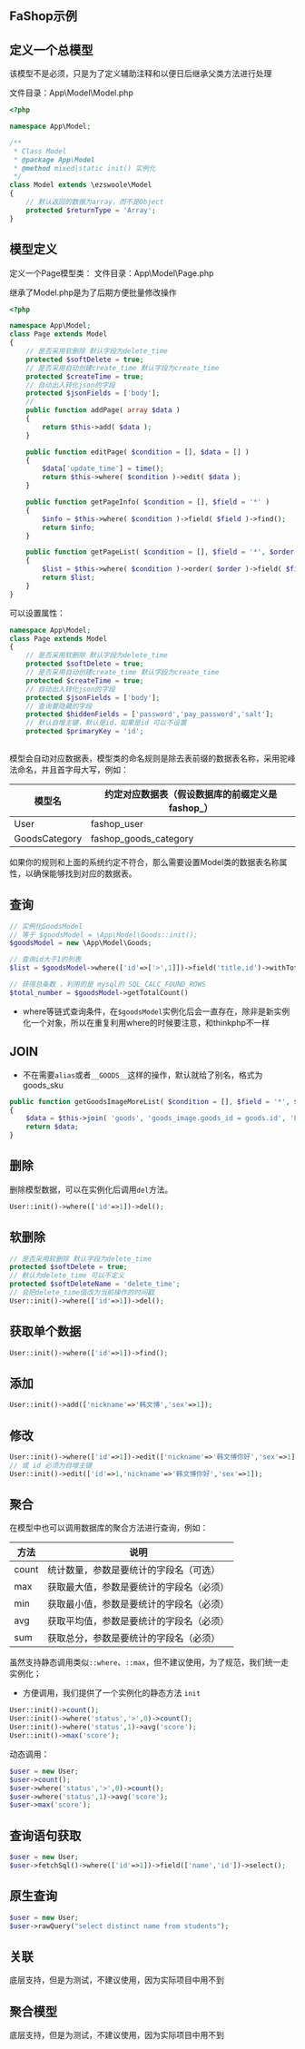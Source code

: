 ## FaShop示例

## 定义一个总模型

该模型不是必须，只是为了定义辅助注释和以便日后继承父类方法进行处理

文件目录：App\Model\Model.php

```php
<?php

namespace App\Model;

/**
 * Class Model
 * @package App\Model
 * @method mixed|static init() 实例化
 */
class Model extends \ezswoole\Model
{
    // 默认返回的数据为array，而不是Object
	protected $returnType = 'Array';
}
```

## 模型定义
定义一个Page模型类：
文件目录：App\Model\Page.php

继承了Model.php是为了后期方便批量修改操作

```php
<?php

namespace App\Model;
class Page extends Model
{
    // 是否采用软删除 默认字段为delete_time
	protected $softDelete = true; 
    // 是否采用自动创建create_time 默认字段为create_time
	protected $createTime = true;
    // 自动出入转化json的字段
	protected $jsonFields = ['body'];
	//
	public function addPage( array $data )
	{
		return $this->add( $data );
	}

	public function editPage( $condition = [], $data = [] )
	{
		$data['update_time'] = time();
		return $this->where( $condition )->edit( $data );
	}

	public function getPageInfo( $condition = [], $field = '*' )
	{
		$info = $this->where( $condition )->field( $field )->find();
		return $info;
	}

	public function getPageList( $condition = [], $field = '*', $order = 'id desc', $page = [1, 10] )
	{
		$list = $this->where( $condition )->order( $order )->field( $field )->page( $page )->select();
		return $list;
	}
}
```
可以设置属性：
```php
namespace App\Model;
class Page extends Model
{
    // 是否采用软删除 默认字段为delete_time
	protected $softDelete = true; 
    // 是否采用自动创建create_time 默认字段为create_time
	protected $createTime = true;
    // 自动出入转化json的字段
	protected $jsonFields = ['body'];
	// 查询要隐藏的字段
	protected $hiddenFields = ['password','pay_password','salt'];
	// 默认自增主键，默认是id，如果是id 可以不设置
	protected $primaryKey = 'id';
	
```
模型会自动对应数据表，模型类的命名规则是除去表前缀的数据表名称，采用驼峰法命名，并且首字母大写，例如：

| 模型名        | 约定对应数据表（假设数据库的前缀定义是 fashop_） |
| ------------- | ------------------------------------------------ |
| User          | fashop_user                                      |
| GoodsCategory | fashop_goods_category                            |

如果你的规则和上面的系统约定不符合，那么需要设置Model类的数据表名称属性，以确保能够找到对应的数据表。


## 查询
```php
// 实例化GoodsModel
// 等于 $goodsModel = \App\Model\Goods::init();
$goodsModel = new \App\Model\Goods;

// 查询id大于1的列表
$list = $goodsModel->where(['id'=>['>',1]])->field('title,id')->withTotalCount()->select();

// 获得总条数 ，利用的是 mysql的 SQL_CALC_FOUND_ROWS
$total_number = $goodsModel->getTotalCount()
```
- where等链式查询条件，在`$goodsModel`实例化后会一直存在，除非是新实例化一个对象，所以在重复利用where的时候要注意，和thinkphp不一样



## JOIN

- 不在需要`alias`或者`__GOODS__`这样的操作，默认就给了别名，格式为goods_sku

```php
public function getGoodsImageMoreList( $condition = [], $field = '*', $order = 'id desc', $page = [1, 20])
{
    $data = $this->join( 'goods', 'goods_image.goods_id = goods.id', 'LEFT' )->where( $condition )->order( $order )->field( $field )->page( $page )->select();
    return $data;
}
```
## 删除

删除模型数据，可以在实例化后调用`del`方法。

```php
User::init()->where(['id'=>1])->del();
```

## 软删除

```php
// 是否采用软删除 默认字段为delete_time
protected $softDelete = true; 
// 默认为delete_time 可以不定义
protected $softDeleteName = 'delete_time';
// 会把delete_time值改为当前操作的时间戳
User::init()->where(['id'=>1])->del();
```



## 获取单个数据

```php
User::init()->where(['id'=>1])->find();
```

## 添加

```php
User::init()->add(['nickname'=>'韩文博','sex'=>1]);
```

## 修改

```php
User::init()->where(['id'=>1])->edit(['nickname'=>'韩文博你好','sex'=>1]);
// 或 id 必须为自增主键
User::init()->edit(['id'=>1,'nickname'=>'韩文博你好','sex'=>1]);
```

## 聚合

在模型中也可以调用数据库的聚合方法进行查询，例如：

| 方法  | 说明                                     |
| ----- | ---------------------------------------- |
| count | 统计数量，参数是要统计的字段名（可选）   |
| max   | 获取最大值，参数是要统计的字段名（必须） |
| min   | 获取最小值，参数是要统计的字段名（必须） |
| avg   | 获取平均值，参数是要统计的字段名（必须） |
| sum   | 获取总分，参数是要统计的字段名（必须）   |

虽然支持静态调用类似`::where`、`::max`，但不建议使用，为了规范，我们统一走实例化；

- 方便调用，我们提供了一个实例化的静态方法 `init`

```php
User::init()->count();
User::init()->where('status','>',0)->count();
User::init()->where('status',1)->avg('score');
User::init()->max('score');
```



动态调用：

```php
$user = new User;
$user->count();
$user->where('status','>',0)->count();
$user->where('status',1)->avg('score');
$user->max('score');
```

## 查询语句获取

```php
$user = new User;
$user->fetchSql()->where(['id'=>1])->field(['name','id'])->select();
```

## 原生查询

```php
$user = new User;
$user->rawQuery("select distinct name from students");
```





## 关联

底层支持，但是为测试，不建议使用，因为实际项目中用不到

## 聚合模型

底层支持，但是为测试，不建议使用，因为实际项目中用不到